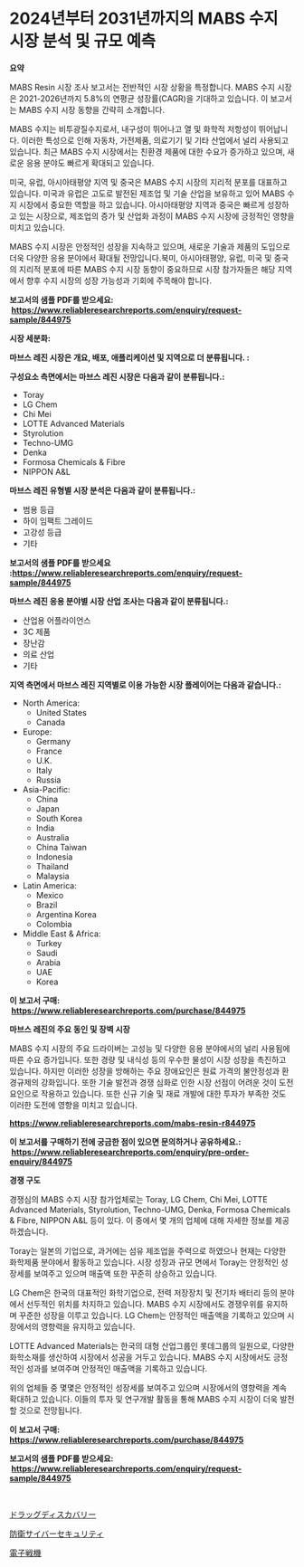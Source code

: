 <p><h1>2024년부터 2031년까지의 MABS 수지 시장 분석 및 규모 예측</h1></p><p><strong>요약</strong></p>
<p><p>MABS Resin 시장 조사 보고서는 전반적인 시장 상황을 특정합니다. MABS 수지 시장은 2021-2026년까지 5.8%의 연평균 성장률(CAGR)을 기대하고 있습니다. 이 보고서는 MABS 수지 시장 동향을 간략히 소개합니다. </p><p>MABS 수지는 비투광질수지로서, 내구성이 뛰어나고 열 및 화학적 저항성이 뛰어납니다. 이러한 특성으로 인해 자동차, 가전제품, 의료기기 및 기타 산업에서 널리 사용되고 있습니다. 최근 MABS 수지 시장에서는 친환경 제품에 대한 수요가 증가하고 있으며, 새로운 응용 분야도 빠르게 확대되고 있습니다.</p><p>미국, 유럽, 아시아태평양 지역 및 중국은 MABS 수지 시장의 지리적 분포를 대표하고 있습니다. 미국과 유럽은 고도로 발전된 제조업 및 기술 산업을 보유하고 있어 MABS 수지 시장에서 중요한 역할을 하고 있습니다. 아시아태평양 지역과 중국은 빠르게 성장하고 있는 시장으로, 제조업의 증가 및 산업화 과정이 MABS 수지 시장에 긍정적인 영향을 미치고 있습니다.</p><p>MABS 수지 시장은 안정적인 성장을 지속하고 있으며, 새로운 기술과 제품의 도입으로 더욱 다양한 응용 분야에서 확대될 전망입니다.북미, 아시아태평양, 유럽, 미국 및 중국의 지리적 분포에 따른 MABS 수지 시장 동향이 중요하므로 시장 참가자들은 해당 지역에서 향후 수지 시장의 성장 가능성과 기회에 주목해야 합니다.</p></p>
<p><strong>보고서의 샘플 PDF를 받으세요: &nbsp;<a href="https://www.reliableresearchreports.com/enquiry/request-sample/844975">https://www.reliableresearchreports.com/enquiry/request-sample/844975</a></strong></p>
<p><strong>시장 세분화:</strong></p>
<p><strong> 마브스 레진 시장은 개요, 배포, 애플리케이션 및 지역으로 더 분류됩니다. :</strong></p>
<p><strong>구성요소 측면에서는 마브스 레진 시장은 다음과 같이 분류됩니다.:</strong></p>
<p><ul><li>Toray</li><li>LG Chem</li><li>Chi Mei</li><li>LOTTE Advanced Materials</li><li>Styrolution</li><li>Techno-UMG</li><li>Denka</li><li>Formosa Chemicals & Fibre</li><li>NIPPON A&L</li></ul></p>
<p><strong> 마브스 레진 유형별 시장 분석은 다음과 같이 분류됩니다.:</strong></p>
<p><ul><li>범용 등급</li><li>하이 임팩트 그레이드</li><li>고강성 등급</li><li>기타</li></ul></p>
<p><strong>보고서의 샘플 PDF를 받으세요 :<a href="https://www.reliableresearchreports.com/enquiry/request-sample/844975">https://www.reliableresearchreports.com/enquiry/request-sample/844975</a></strong></p>
<p><strong> 마브스 레진 응용 분야별 시장 산업 조사는 다음과 같이 분류됩니다.:</strong></p>
<p><ul><li>산업용 어플라이언스</li><li>3C 제품</li><li>장난감</li><li>의료 산업</li><li>기타</li></ul></p>
<p><strong>지역 측면에서 마브스 레진 지역별로 이용 가능한 시장 플레이어는 다음과 같습니다.:</strong></p>
<p><ul>
    <li>
        North America:
        <ul>
            <li>United States</li>
            <li>Canada</li>
        </ul>
    </li>
    <li>
        Europe:
        <ul>
            <li>Germany</li>
            <li>France</li>
            <li>U.K.</li>
            <li>Italy</li>
            <li>Russia</li>
        </ul>
    </li>
    <li>
        Asia-Pacific:
        <ul>
            <li>China</li>
            <li>Japan</li>
            <li>South Korea</li>
            <li>India</li>
            <li>Australia</li>
            <li>China Taiwan</li>
            <li>Indonesia</li>
            <li>Thailand</li>
            <li>Malaysia</li>
        </ul>
    </li>
    <li>
        Latin America:
        <ul>
            <li>Mexico</li>
            <li>Brazil</li>
            <li>Argentina Korea</li>
            <li>Colombia</li>
        </ul>
    </li>
    <li>
        Middle East & Africa:
        <ul>
            <li>Turkey</li>
            <li>Saudi</li>
            <li>Arabia</li>
            <li>UAE</li>
            <li>Korea</li>
        </ul>
    </li>
    </ul></p>
<p><strong>이 보고서 구매: &nbsp;<a href="https://www.reliableresearchreports.com/purchase/844975">https://www.reliableresearchreports.com/purchase/844975</a></strong></p>
<p><strong>마브스 레진의 주요 동인 및 장벽 시장</strong></p>
<p><p>MABS 수지 시장의 주요 드라이버는 고성능 및 다양한 응용 분야에서의 널리 사용됨에 따른 수요 증가입니다. 또한 경량 및 내식성 등의 우수한 물성이 시장 성장을 촉진하고 있습니다. 하지만 이러한 성장을 방해하는 주요 장애요인은 원료 가격의 불안정성과 환경규제의 강화입니다. 또한 기술 발전과 경쟁 심화로 인한 시장 선점이 어려운 것이 도전 요인으로 작용하고 있습니다. 또한 신규 기술 및 재료 개발에 대한 투자가 부족한 것도 이러한 도전에 영향을 미치고 있습니다.</p></p>
<p><strong><a href="https://www.reliableresearchreports.com/mabs-resin-r844975">https://www.reliableresearchreports.com/mabs-resin-r844975</a></strong></p>
<p><strong>이 보고서를 구매하기 전에 궁금한 점이 있으면 문의하거나 공유하세요.: &nbsp;<a href="https://www.reliableresearchreports.com/enquiry/pre-order-enquiry/844975">https://www.reliableresearchreports.com/enquiry/pre-order-enquiry/844975</a></strong></p>
<p><strong>경쟁 구도</strong></p>
<p><p>경쟁심의 MABS 수지 시장 참가업체로는 Toray, LG Chem, Chi Mei, LOTTE Advanced Materials, Styrolution, Techno-UMG, Denka, Formosa Chemicals & Fibre, NIPPON A&L 등이 있다. 이 중에서 몇 개의 업체에 대해 자세한 정보를 제공하겠습니다.</p><p>Toray는 일본의 기업으로, 과거에는 섬유 제조업을 주력으로 하였으나 현재는 다양한 화학제품 분야에서 활동하고 있습니다. 시장 성장과 규모 면에서 Toray는 안정적인 성장세를 보여주고 있으며 매출액 또한 꾸준히 상승하고 있습니다.</p><p>LG Chem은 한국의 대표적인 화학기업으로, 전력 저장장치 및 전기차 배터리 등의 분야에서 선두적인 위치를 차지하고 있습니다. MABS 수지 시장에서도 경쟁우위를 유지하며 꾸준한 성장을 이루고 있습니다. LG Chem는 안정적인 매출액을 기록하고 있으며 시장에서의 영향력을 유지하고 있습니다.</p><p>LOTTE Advanced Materials는 한국의 대형 산업그룹인 롯데그룹의 일원으로, 다양한 화학소재를 생산하여 시장에서 성공을 거두고 있습니다. MABS 수지 시장에서도 긍정적인 성과를 보여주며 안정적인 매출액을 기록하고 있습니다.</p><p>위의 업체들 중 몇몇은 안정적인 성장세를 보여주고 있으며 시장에서의 영향력을 계속 확대하고 있습니다. 이들의 투자 및 연구개발 활동을 통해 MABS 수지 시장이 더욱 발전할 것으로 전망됩니다.</p></p>
<p><strong>이 보고서 구매: &nbsp; <a href="https://www.reliableresearchreports.com/purchase/844975">https://www.reliableresearchreports.com/purchase/844975</a></strong></p>
<p><strong>보고서의 샘플 PDF를 받으세요: &nbsp;<a href="https://www.reliableresearchreports.com/enquiry/request-sample/844975">https://www.reliableresearchreports.com/enquiry/request-sample/844975</a></strong><strong></strong></p>
<p>&nbsp;</p>
<p><p><a href="https://medium.com/@teridactyl90/%E8%96%AC%E5%89%A4%E6%8E%A2%E7%B4%A2%E5%B8%82%E5%A0%B4%E8%AA%BF%E6%9F%BB%E3%83%AC%E3%83%9D%E3%83%BC%E3%83%88-%E3%81%9D%E3%81%AE%E6%AD%B4%E5%8F%B2%E3%81%A8%E4%BA%88%E6%B8%AC2024%E5%B9%B4%E3%81%8B%E3%82%892031%E5%B9%B4-e160f59e02e2">ドラッグディスカバリー</a></p><p><a href="https://medium.com/@addyserr7687/%E9%98%B2%E8%A1%9B%E3%82%B5%E3%82%A4%E3%83%90%E3%83%BC%E3%82%BB%E3%82%AD%E3%83%A5%E3%83%AA%E3%83%86%E3%82%A3%E5%B8%82%E5%A0%B4%E3%83%AC%E3%83%9D%E3%83%BC%E3%83%88%E3%81%AF-%E3%81%93%E3%81%AE%E5%B8%82%E5%A0%B4%E3%81%AE%E6%9C%80%E6%96%B0%E3%83%88%E3%83%AC%E3%83%B3%E3%83%89%E3%81%A8%E6%88%90%E9%95%B7%E6%A9%9F%E4%BC%9A%E3%82%92%E6%98%8E%E3%82%89%E3%81%8B%E3%81%AB%E3%81%97%E3%81%BE%E3%81%99-40265a5fec8b">防衛サイバーセキュリティ</a></p><p><a href="https://medium.com/@krishnajlhre/%E9%9B%BB%E5%AD%90%E6%88%A6%E6%94%BB%E6%92%83%E6%A9%9F%E5%B8%82%E5%A0%B4%E5%B1%95%E6%9C%9B-%E6%A5%AD%E7%95%8C%E6%A6%82%E8%A6%81%E3%81%A8%E4%BA%88%E6%B8%AC-2024%E5%B9%B4%E3%81%8B%E3%82%892031%E5%B9%B4-7c65de9c8370">電子戦機</a></p></p>